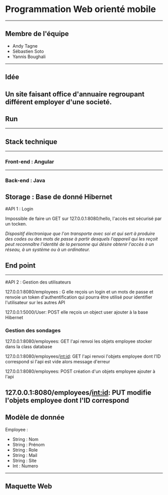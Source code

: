 # Programmation Web orienté mobile
----------------
## Membre de l'équipe 

- Andy Tagne
- Sébastien Soto
- Yannis Boughali
----------------
## Idée

Un site faisant office d'annuaire regroupant différent employer d'une societé.
----------------
## Run 
----------------
## Stack technique
----------------
### Front-end : Angular
----------------
### Back-end : Java

Storage : Base de donné Hibernet
----------------
#API 1 : Login

Impossible de faire un GET sur 127.0.0.1:8080/hello, l'accès est sécurisé par un tocken.

*Dispositif électronique que l'on transporte avec soi et qui sert à produire des codes ou des mots de passe à partir desquels l'appareil qui les reçoit peut reconnaître l'identité de la personne qui désire obtenir l'accès à un réseau, à un système ou à un ordinateur.*

## End point
----------------
#API 2 : Gestion des utilisateurs

127.0.0.1:8080/employees : G elle reçois un login et un mots de passe et renvoie un token d'authentification qui pourra être utilisé pour identifier l'utilisateur sur les autres API

127.0.0.1:5000/User: POST elle reçois un object user ajouter à la base Hibernet

### Gestion des sondages 

127.0.0.1:8080/employees: GET l'api renvoi les objets employee stocker dans la class database

127.0.0.1:8080/employees/<int:id>: GET l'api renvoi l'objets employee dont l'ID correspond si l'api est vide alors message d'erreur

127.0.0.1:8080/employees: POST création d'un objets employee ajouter à l'api

127.0.0.1:8080/employees/<int:id>: PUT modifie l'objets employee dont l'ID correspond
----------------
##  Modèle de donnée

Employee :

- String : Nom
- String : Prénom
- String : Role
- String : Mail
- String : Site
- Int : Numero
----------------
## Maquette Web

